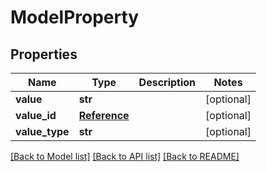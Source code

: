 # ModelProperty

## Properties
Name | Type | Description | Notes
------------ | ------------- | ------------- | -------------
**value** | **str** |  | [optional] 
**value_id** | [**Reference**](Reference.md) |  | [optional] 
**value_type** | **str** |  | [optional] 

[[Back to Model list]](../README.md#documentation-for-models) [[Back to API list]](../README.md#documentation-for-api-endpoints) [[Back to README]](../README.md)

